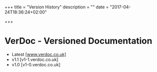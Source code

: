 +++
title = "Version History"
description = ""
date = "2017-04-24T18:36:24+02:00"

+++

# VerDoc - Versioned Documentation

* Latest [www.verdoc.co.uk]
* v1.1 [v1-1.verdoc.co.uk]
* v1.0 [v1-0.verdoc.co.uk]